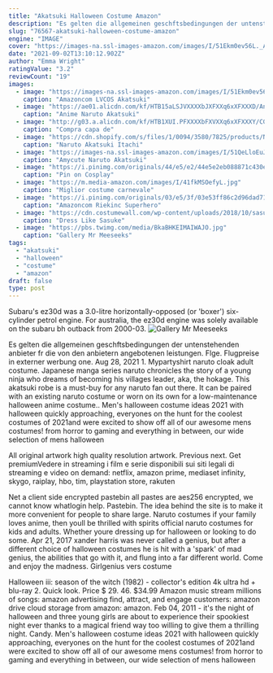 ```yaml
---
title: "Akatsuki Halloween Costume Amazon"
description: "Es gelten die allgemeinen geschftsbedingungen der untenstehenden anbieter fr die von den anbietern angebotenen leistungen. Flge. Flugpreise in externer werbung  one"
slug: "76567-akatsuki-halloween-costume-amazon"
engine: "IMAGE"
cover: "https://images-na.ssl-images-amazon.com/images/I/51Ekm0ev56L._AC_UL1332_.jpg"
date: "2021-09-02T13:10:12.902Z"
author: "Emma Wright"
ratingValue: "3.2"
reviewCount: "19"
images:
  - image: "https://images-na.ssl-images-amazon.com/images/I/51Ekm0ev56L._AC_UL1332_.jpg"
    caption: "Amazoncom LVCOS Akatsuki"
  - image: "https://ae01.alicdn.com/kf/HTB15aLSJVXXXXbJXFXXq6xXFXXXD/Anime-Naruto-Akatsuki-Konan-Deluxe-6-in-1-Cosplay-Combo-Set-Uniform-Suit-Women-Girls-Halloween.jpg"
    caption: "Anime Naruto Akatsuki"
  - image: "http://g03.a.alicdn.com/kf/HTB1XUI.PFXXXXbFXVXXq6xXFXXXY/CGCOS-Free-Shipping-Cosplay-Costume-font-b-Akatsuki-b-font-font-b-Cloak-b-font-Coat.jpg"
    caption: "Compra capa de"
  - image: "https://cdn.shopify.com/s/files/1/0094/3580/7825/products/Naurto_Akatsuki_Itachi_Cloak_Cosplay_Costume_Headband_Ring_Kunai_S6_1200x1200.jpg?v=1558019782"
    caption: "Naruto Akatsuki Itachi"
  - image: "https://images-na.ssl-images-amazon.com/images/I/51QeLloEuJL._AC_UL1024_.jpg"
    caption: "Amycute Naruto Akatsuki"
  - image: "https://i.pinimg.com/originals/44/e5/e2/44e5e2eb088871c430ef3b4aa48bf8da.jpg"
    caption: "Pin on Cosplay"
  - image: "https://m.media-amazon.com/images/I/41fkMSOefyL.jpg"
    caption: "Miglior costume carnevale"
  - image: "https://i.pinimg.com/originals/03/e5/3f/03e53ff86c2d96dad7127535e2480f55.jpg"
    caption: "Amazoncom Riekinc Superhero"
  - image: "https://cdn.costumewall.com/wp-content/uploads/2018/10/sasuke-uchiha-costume-guide.jpg"
    caption: "Dress Like Sasuke"
  - image: "https://pbs.twimg.com/media/BkaBHKEIMAIWAJO.jpg"
    caption: "Gallery Mr Meeseeks"
tags:
  - "akatsuki"
  - "halloween"
  - "costume"
  - "amazon"
draft: false
type: post
---
```


Subaru's ez30d was a 3.0-litre horizontally-opposed (or 'boxer') six-cylinder petrol engine. For australia, the ez30d engine was solely available on the subaru bh outback from 2000-03.
![Gallery Mr Meeseeks](https://pbs.twimg.com/media/BkaBHKEIMAIWAJO.jpg "Gallery Mr Meeseeks")

Es gelten die allgemeinen geschftsbedingungen der untenstehenden anbieter fr die von den anbietern angebotenen leistungen. Flge. Flugpreise in externer werbung  one. Aug 28, 2021 1. Mypartyshirt naruto cloak adult costume. Japanese manga series naruto chronicles the story of a young ninja who dreams of becoming his villages leader, aka, the hokage. This akatsuki robe is a must-buy for any naruto fan out there. It can be paired with an existing naruto costume or worn on its own for a low-maintenance halloween anime costume.. Men&#39;s halloween costume ideas 2021 with halloween quickly approaching, everyones on the hunt for the coolest costumes of 2021and were excited to show off all of our awesome mens costumes! from horror to gaming and everything in between, our wide selection of mens halloween
<!--inArticleAds-->

<!--galleryOne-->

All original artwork high quality resolution artwork. Previous next. Get premiumVedere in streaming i film e serie disponibili sui siti legali di streaming e video on demand: netflix, amazon prime, mediaset infinity, skygo, raiplay, hbo, tim, playstation store, rakuten
<!--inArticleAds-->

<!--galleryTwo-->

Net a client side encrypted pastebin all pastes are aes256 encrypted, we cannot know whatlogin help. Pastebin. The idea behind the site is to make it more convenient for people to share large. Naruto costumes if your family loves anime, then youll be thrilled with spirits official naruto costumes for kids and adults. Whether youre dressing up for halloween or looking to do some. Apr 21, 2017 xander harris was never called a genius, but after a different choice of halloween costumes he is hit with a 'spark' of mad genius, the abilities that go with it, and flung into a far different world. Come and enjoy the madness. Girlgenius vers costume
<!--galleryThree-->

Halloween iii: season of the witch (1982) - collector's edition 4k ultra hd + blu-ray 2. Quick look. Price $ 29. 46. $34.99  Amazon music stream millions of songs: amazon advertising find, attract, and engage customers: amazon drive cloud storage from amazon: amazon. Feb 04, 2011 - it's the night of halloween and three young girls are about to experience their spookiest night ever thanks to a magical friend way too willing to give them a thrilling night. Candy. Men's halloween costume ideas 2021 with halloween quickly approaching, everyones on the hunt for the coolest costumes of 2021and were excited to show off all of our awesome mens costumes! from horror to gaming and everything in between, our wide selection of mens halloween